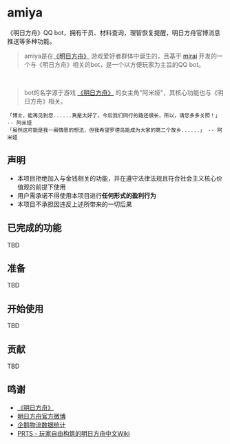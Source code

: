 # amiya
《明日方舟》QQ bot，拥有干员、材料查询，理智恢复提醒，明日方舟官博消息推送等多种功能。

> amiya是在[《明日方舟》](https://ak.hypergryph.com/) 游戏爱好者群体中诞生的，且基于 [mirai](https://github.com/mamoe/mirai) 开发的一个与《明日方舟》相关的bot，是一个以方便玩家为主旨的QQ bot。
<br>

> bot的名字源于游戏 [《明日方舟》](https://ak.hypergryph.com/) 的女主角"阿米娅"，其核心功能也与《明日方舟》相关。

    「博士，能再见到您......真是太好了。今后我们同行的路还很长，所以，请您多多关照！」 -- 阿米娅
    「虽然这可能是我一厢情愿的想法，但我希望罗德岛能成为大家的第二个故乡......」 -- 阿米娅

## 声明
- 本项目拒绝加入与金钱相关的功能，并在遵守法律法规且符合社会主义核心价值观的前提下使用
- 用户需承诺不得使用本项目进行**任何形式的盈利行为**
- 本项目不承担因违反上述所带来的一切后果

## 已完成的功能
TBD

## 准备
TBD

## 开始使用
TBD

## 贡献
TBD


## 鸣谢
- [《明日方舟》](https://ak.hypergryph.com)
- [明日方舟官方微博](https://m.weibo.cn/u/6279793937)
- [企鹅物流数据统计](https://penguin-stats.io/)
- [PRTS - 玩家自由构筑的明日方舟中文Wiki](http://prts.wiki/)
